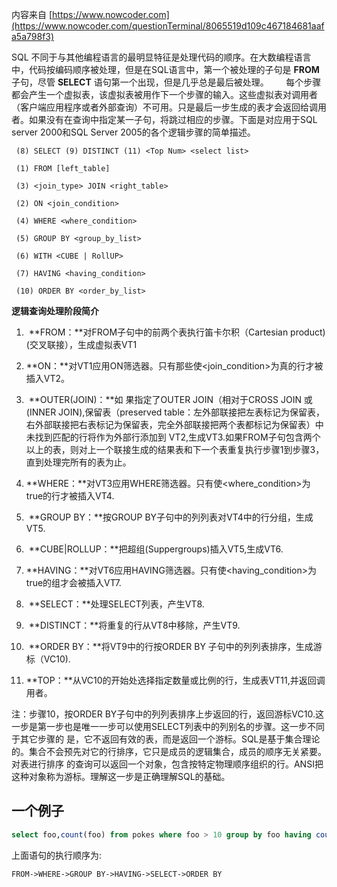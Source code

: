 内容来自 [https://www.nowcoder.com](https://www.nowcoder.com/questionTerminal/8065519d109c467184681aafa5a798f3)

SQL 不同于与其他编程语言的最明显特征是处理代码的顺序。在大数编程语言中，代码按编码顺序被处理，但是在SQL语言中，第一个被处理的子句是 **FROM** 子句，尽管 **SELECT** 语句第一个出现，但是几乎总是最后被处理。
       
每个步骤都会产生一个虚拟表，该虚拟表被用作下一个步骤的输入。这些虚拟表对调用者（客户端应用程序或者外部查询）不可用。只是最后一步生成的表才会返回给调用者。如果没有在查询中指定某一子句，将跳过相应的步骤。下面是对应用于SQL server 2000和SQL Server 2005的各个逻辑步骤的简单描述。

```shell
 (8) SELECT (9) DISTINCT (11) <Top Num> <select list>
  
 (1) FROM [left_table]
  
 (3) <join_type> JOIN <right_table>
  
 (2) ON <join_condition>
  
 (4) WHERE <where_condition>
  
 (5) GROUP BY <group_by_list>
  
 (6) WITH <CUBE | RollUP>
  
 (7) HAVING <having_condition>
  
 (10) ORDER BY <order_by_list>
```

**逻辑查询处理阶段简介**

1. ​    **FROM：**对FROM子句中的前两个表执行笛卡尔积（Cartesian    product)(交叉联接），生成虚拟表VT1  

2. ​    **ON：**对VT1应用ON筛选器。只有那些使<join_condition>为真的行才被插入VT2。  

3. ​    **OUTER(JOIN)：**如 果指定了OUTER JOIN（相对于CROSS JOIN 或(INNER    JOIN),保留表（preserved    table：左外部联接把左表标记为保留表，右外部联接把右表标记为保留表，完全外部联接把两个表都标记为保留表）中未找到匹配的行将作为外部行添加到    VT2,生成VT3.如果FROM子句包含两个以上的表，则对上一个联接生成的结果表和下一个表重复执行步骤1到步骤3，直到处理完所有的表为止。  

4. ​    **WHERE：**对VT3应用WHERE筛选器。只有使<where_condition>为true的行才被插入VT4.  

5. ​    **GROUP BY：**按GROUP BY子句中的列列表对VT4中的行分组，生成VT5.  

6. ​    **CUBE|ROLLUP：**把超组(Suppergroups)插入VT5,生成VT6.  

7. ​    **HAVING：**对VT6应用HAVING筛选器。只有使<having_condition>为true的组才会被插入VT7.  

8. ​    **SELECT：**处理SELECT列表，产生VT8.  

9. ​    **DISTINCT：**将重复的行从VT8中移除，产生VT9.  

10. ​    **ORDER BY：**将VT9中的行按ORDER BY 子句中的列列表排序，生成游标（VC10).  

11. ​    **TOP：**从VC10的开始处选择指定数量或比例的行，生成表VT11,并返回调用者。

   注：步骤10，按ORDER  BY子句中的列列表排序上步返回的行，返回游标VC10.这一步是第一步也是唯一一步可以使用SELECT列表中的列别名的步骤。这一步不同于其它步骤的  是，它不返回有效的表，而是返回一个游标。SQL是基于集合理论的。集合不会预先对它的行排序，它只是成员的逻辑集合，成员的顺序无关紧要。对表进行排序  的查询可以返回一个对象，包含按特定物理顺序组织的行。ANSI把这种对象称为游标。理解这一步是正确理解SQL的基础。

## 一个例子

```sql
select foo,count(foo) from pokes where foo > 10 group by foo having count (*) > 5 order by foo 
```

上面语句的执行顺序为:

```shell
FROM->WHERE->GROUP BY->HAVING->SELECT->ORDER BY
```

